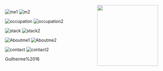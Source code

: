 <img align="right" src="https://avatars.githubusercontent.com/u/87545167?v=4" width="200" height="200" />

![me1](https://img.shields.io/static/v1?label=&message=N/A%3A&color=111&style=flat-square)
![m2](https://img.shields.io/static/v1?label=&message=Guilherme%2016&color=555&style=flat-square)

![occupation](https://img.shields.io/static/v1?label=&message=Occupation%3A&color=111&style=flat-square)
![occupation2](https://img.shields.io/static/v1?label=&message=high%20school%20student%2C%20backend%20%20developer&color=555&style=flat-square)

![stack](https://img.shields.io/static/v1?label=&message=Stack%3A&color=111&style=flat-square)
![stack2](https://img.shields.io/static/v1?label=&message=nodets%2C%20nodejs&color=555&style=flat-square)

![Aboutme1](https://img.shields.io/static/v1?label=&message=About%20me%3A&color=111&style=flat-square)
![Aboutme2](https://img.shields.io/static/v1?label=&message=I%20like%20riddles%20and%20challenges.&color=555&style=flat-square)

![contact](https://img.shields.io/static/v1?label=&message=Contact%3A&color=111&style=flat-square)
![contact2](https://img.shields.io/static/v1?logo=discord&label=&message=Nevest%235782&color=555&logoColor=AAA&style=flat-square)

Guilherme%2016
